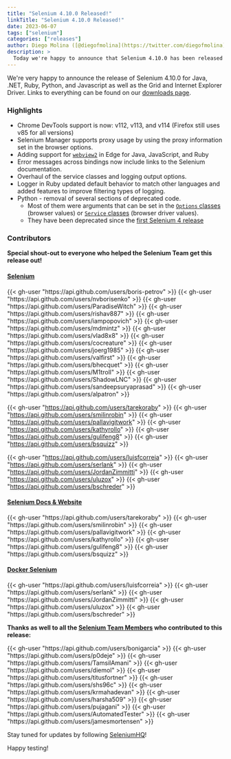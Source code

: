 ```yaml
---
title: "Selenium 4.10.0 Released!"
linkTitle: "Selenium 4.10.0 Released!"
date: 2023-06-07
tags: ["selenium"]
categories: ["releases"]
author: Diego Molina ([@diegofmolina](https://twitter.com/diegofmolina))
description: >
  Today we're happy to announce that Selenium 4.10.0 has been released!
---
```


We're very happy to announce the release of Selenium 4.10.0 for Java, 
.NET, Ruby, Python, and Javascript as well as the Grid and Internet Explorer Driver.
Links to everything can be found on our [downloads page][downloads].

### Highlights

  * Chrome DevTools support is now: v112, v113, and v114 (Firefox still uses v85 for all versions)
  * Selenium Manager supports proxy usage by using the proxy information set in the browser options.
  * Adding support for [`webview2`](https://learn.microsoft.com/en-us/microsoft-edge/webview2/how-to/webdriver) in Edge for Java, JavaScript, and Ruby
  * Error messages across bindings now include links to the Selenium documentation.  
  * Overhaul of the service classes and logging output options.
  * Logger in Ruby updated default behavior to match other languages and added features to improve filtering types of logging.
  * Python - removal of several sections of deprecated code.
    * Most of them were arguments that can be set in the [`Options` classes](https://www.selenium.dev/documentation/webdriver/drivers/options/) (browser values) or [`Service` classes](https://www.selenium.dev/documentation/webdriver/drivers/service/) (browser driver values).
    * They have been deprecated since the [first Selenium 4 release](https://www.selenium.dev/documentation/webdriver/getting_started/upgrade_to_selenium_4/#python-1)

### Contributors

**Special shout-out to everyone who helped the Selenium Team get this release out!**

#### [Selenium](https://github.com/SeleniumHQ/selenium)

<div class="row justify-content-center">
  <div class="col-11 p-4 bg-transparent">
    <div class="row justify-content-center">
{{< gh-user "https://api.github.com/users/boris-petrov" >}} 
{{< gh-user "https://api.github.com/users/nvborisenko" >}} 
{{< gh-user "https://api.github.com/users/ParadiseWitch" >}} 
{{< gh-user "https://api.github.com/users/rishav887" >}} 
{{< gh-user "https://api.github.com/users/iampopovich" >}}
{{< gh-user "https://api.github.com/users/mdmintz" >}}
{{< gh-user "https://api.github.com/users/vlad8x8" >}} 
{{< gh-user "https://api.github.com/users/cocreature" >}} 
{{< gh-user "https://api.github.com/users/joerg1985" >}}
{{< gh-user "https://api.github.com/users/valfirst" >}} 
{{< gh-user "https://api.github.com/users/bhecquet" >}}
{{< gh-user "https://api.github.com/users/M1troll" >}}
{{< gh-user "https://api.github.com/users/ShadowLNC" >}}
{{< gh-user "https://api.github.com/users/sandeepsuryaprasad" >}}
{{< gh-user "https://api.github.com/users/alpatron" >}}



{{< gh-user "https://api.github.com/users/tarekoraby" >}}
{{< gh-user "https://api.github.com/users/smilinrobin" >}}
{{< gh-user "https://api.github.com/users/pallavigitwork" >}}
{{< gh-user "https://api.github.com/users/kathyrollo" >}}
{{< gh-user "https://api.github.com/users/gulifeng8" >}}
{{< gh-user "https://api.github.com/users/bsquizz" >}}


{{< gh-user "https://api.github.com/users/luisfcorreia" >}}
{{< gh-user "https://api.github.com/users/serlank" >}}
{{< gh-user "https://api.github.com/users/JordanZimmitti" >}}
{{< gh-user "https://api.github.com/users/uluzox" >}}
{{< gh-user "https://api.github.com/users/bschreder" >}}
    </div>
  </div>
</div>

#### [Selenium Docs & Website](https://github.com/SeleniumHQ/seleniumhq.github.io)

<div class="row justify-content-center">
  <div class="col-11 p-4 bg-transparent">
    <div class="row justify-content-center">
{{< gh-user "https://api.github.com/users/tarekoraby" >}}
{{< gh-user "https://api.github.com/users/smilinrobin" >}}
{{< gh-user "https://api.github.com/users/pallavigitwork" >}}
{{< gh-user "https://api.github.com/users/kathyrollo" >}}
{{< gh-user "https://api.github.com/users/gulifeng8" >}}
{{< gh-user "https://api.github.com/users/bsquizz" >}}
    </div>
  </div>
</div>

#### [Docker Selenium](https://github.com/SeleniumHQ/docker-selenium)

<div class="row justify-content-center">
  <div class="col-11 p-4 bg-transparent">
    <div class="row justify-content-center">
{{< gh-user "https://api.github.com/users/luisfcorreia" >}}
{{< gh-user "https://api.github.com/users/serlank" >}}
{{< gh-user "https://api.github.com/users/JordanZimmitti" >}}
{{< gh-user "https://api.github.com/users/uluzox" >}}
{{< gh-user "https://api.github.com/users/bschreder" >}}
    </div>
  </div>
</div>

**Thanks as well to all the [Selenium Team Members][team] who contributed to this release:**

<div class="row justify-content-center">
  <div class="col-11 p-4 bg-transparent">
    <div class="row justify-content-center">
{{< gh-user "https://api.github.com/users/bonigarcia" >}}
{{< gh-user "https://api.github.com/users/p0deje" >}}
{{< gh-user "https://api.github.com/users/TamsilAmani" >}}
{{< gh-user "https://api.github.com/users/diemol" >}}
{{< gh-user "https://api.github.com/users/titusfortner" >}}
{{< gh-user "https://api.github.com/users/shs96c" >}} 
{{< gh-user "https://api.github.com/users/krmahadevan" >}}
{{< gh-user "https://api.github.com/users/harsha509" >}}
{{< gh-user "https://api.github.com/users/pujagani" >}}
{{< gh-user "https://api.github.com/users/AutomatedTester" >}}
{{< gh-user "https://api.github.com/users/jamesmortensen" >}}
    </div>
  </div>
</div>

Stay tuned for updates by following [SeleniumHQ](https://twitter.com/seleniumhq)!

Happy testing!

[downloads]: /downloads
[bindings]: /downloads#bindings
[team]: /project/structure
[BiDi]: https://github.com/w3c/webdriver-bidi

